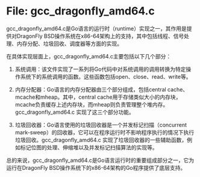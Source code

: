 # File: gcc_dragonfly_amd64.c

gcc_dragonfly_amd64.c是Go语言的运行时（runtime）实现之一，其作用是提供对DragonFly BSD操作系统在x86-64架构上的支持，其中包括线程、信号处理、内存分配、垃圾回收、调度器等方面的实现。

在具体实现层面上，gcc_dragonfly_amd64.c主要包括以下几个部分：

1. 系统调用：该文件实现了一系列将Go代码中对系统调用的调用转换为特定操作系统下的系统调用的函数。这些函数包括open、close、read、write等。

2. 内存分配器：Go语言的内存分配器由三个部分组成，包括central cache、mcache和mheap。其中，central cache用于存储类似大小的内存块，mcache负责缓存上述内存块，而mheap则负责管理整个堆内存。gcc_dragonfly_amd64.c 实现了这三个部分功能。

3. 垃圾回收器：Go语言使用的垃圾回收器是一个并发标记扫描（concurrent mark-sweep）的回收器，它可以在程序运行时不影响程序执行的情况下执行垃圾回收。gcc_dragonfly_amd64.c 实现了垃圾回收器的一些辅助函数，例如标记位图的处理、伸缩堆以及并发标记扫描算法的实现等。

总的来说，gcc_dragonfly_amd64.c是Go语言运行时的重要组成部分之一，它为运行在DragonFly BSD操作系统下的x86-64架构的Go程序提供了底层支持。

